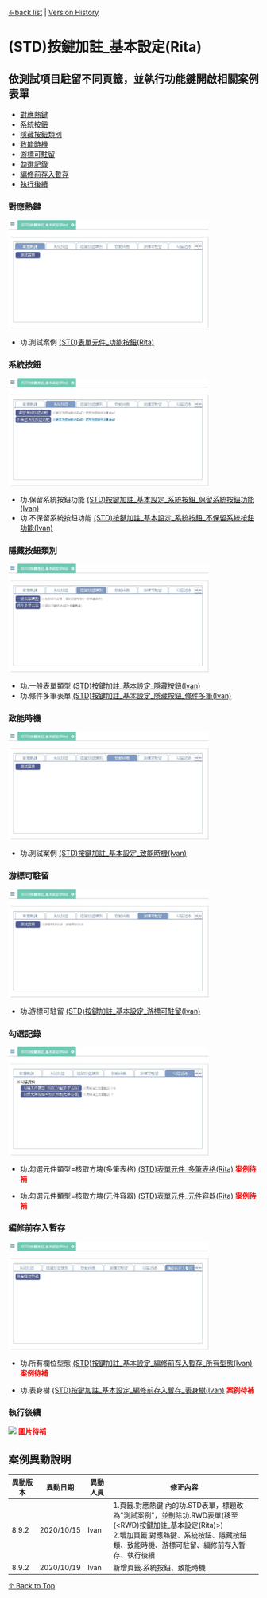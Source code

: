 <div id="head">

[←back list](../README.md) | [Version History](#change-record)
</div>

# (STD)按鍵加註_基本設定(Rita)

## 依測試項目駐留不同頁籤，並執行功能鍵開啟相關案例表單

* [對應熱鍵](#hotkey)
* [系統按鈕](#sysbtn)
* [隱藏按鈕類別](#hidebtn)
* [致能時機](#enable)
* [游標可駐留](#focus)
* [勾選記錄](#chkrecord)
* [編修前存入暫存](#savetemp)
* [執行後續](#pst)

### <div id="hotkey">對應熱鍵</div>

<div style="width:80%">

![](images/FX999500001767_hotkey.jpg)
</div>

* 功.測試案例 [(STD)表單元件_功能按鈕(Rita)](FX999500001798.md)

### <div id="sysbtn">系統按鈕</div>

<div style="width:80%">

![](images/FX999500001767_sysbtn.jpg)
</div>

* 功.保留系統按鈕功能 [(STD)按鍵加註_基本設定_系統按鈕_保留系統按鈕功能(Ivan)](FX999500001867.md)
* 功.不保留系統按鈕功能 [(STD)按鍵加註_基本設定_系統按鈕_不保留系統按鈕功能(Ivan)](FX999500001868.md)

### <div id="hidebtn">隱藏按鈕類別</div>

<div style="width:80%">

![](images/FX999500001767_hidebtn.jpg)
</div>

* 功.一般表單類型 [(STD)按鍵加註_基本設定_隱藏按鈕(Ivan)](FX999500001953.md)
* 功.條件多筆表單 [(STD)按鍵加註_基本設定_隱藏按鈕_條件多筆(Ivan)](FX999500001957.md) 

### <div id="enable">致能時機</div>

<div style="width:80%">

![](images/FX999500001767_enable.jpg)
</div>

* 功.測試案例 [(STD)按鍵加註_基本設定_致能時機(Ivan)](FX999500001873.md)

### <div id="focus">游標可駐留</div>

<div style="width:80%">

![](images/FX999500001767_focus.jpg)
</div>

* 功.游標可駐留 [(STD)按鍵加註_基本設定_游標可駐留(Ivan)](FX999500001876.md)

### <div id="chkrecord">勾選記錄</div>

<div style="width:80%">

![](images/FX999500001767_chkrecord.jpg)
</div>

* 功.勾選元件類型=核取方塊(多筆表格) [(STD)表單元件_多筆表格(Rita)]() **<font color=#ff0000>案例待補</font>**

* 功.勾選元件類型=核取方塊(元件容器) [(STD)表單元件_元件容器(Rita)]() **<font color=#ff0000>案例待補</font>**

### <div id="savetemp">編修前存入暫存</div>

<div style="width:80%">

![](images/FX999500001767_savetemp.jpg)
</div>

* 功.所有欄位型態 [(STD)按鍵加註_基本設定_編修前存入暫存_所有型態(Ivan)]() **<font color=#ff0000>案例待補</font>**

* 功.表身樹 [(STD)按鍵加註_基本設定_編修前存入暫存_表身樹(Ivan)]() **<font color=#ff0000>案例待補</font>**

### <div id="pst">執行後續</div>

<div style="width:80%">

![](images/FX999500001767_pst.jpg) **<font color=#ff0000>圖片待補</font>**
</div>

## <div id="change-record">案例異動說明</div>

|異動版本|異動日期|異動人員|修正內容|
|--------|-------|-------|-------|
|8.9.2|2020/10/15|Ivan|1.頁籤.對應熱鍵 內的功.STD表單，標題改為"測試案例"，並刪除功.RWD表單(移至(<RWD)按鍵加註_基本設定(Rita)>)</br>2.增加頁籤.對應熱鍵、系統按鈕、隱藏按鈕類、致能時機、游標可駐留、編修前存入暫存、執行後續|
|8.9.2|2020/10/19|Ivan|新增頁籤.系統按鈕、致能時機|

[↑ Back to Top](#head)